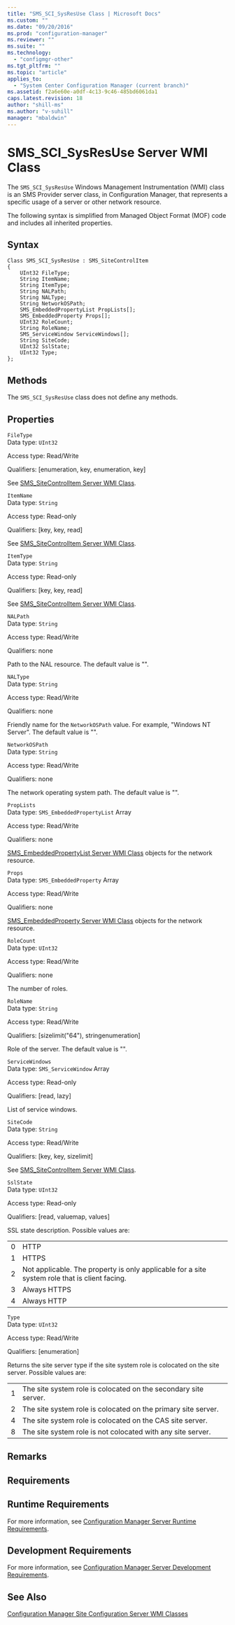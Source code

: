```yaml
---
title: "SMS_SCI_SysResUse Class | Microsoft Docs"
ms.custom: ""
ms.date: "09/20/2016"
ms.prod: "configuration-manager"
ms.reviewer: ""
ms.suite: ""
ms.technology:
  - "configmgr-other"
ms.tgt_pltfrm: ""
ms.topic: "article"
applies_to:
  - "System Center Configuration Manager (current branch)"
ms.assetid: f2a6e60e-a0df-4c13-9c46-485bd6061da1
caps.latest.revision: 18
author: "shill-ms"
ms.author: "v-suhill"
manager: "mbaldwin"
---
```

# SMS_SCI_SysResUse Server WMI Class
The `SMS_SCI_SysResUse` Windows Management Instrumentation (WMI) class is an SMS Provider server class, in Configuration Manager, that represents a specific usage of a server or other network resource.  

 The following syntax is simplified from Managed Object Format (MOF) code and includes all inherited properties.  

## Syntax  

```  
Class SMS_SCI_SysResUse : SMS_SiteControlItem  
{  
    UInt32 FileType;  
    String ItemName;  
    String ItemType;  
    String NALPath;  
    String NALType;  
    String NetworkOSPath;  
    SMS_EmbeddedPropertyList PropLists[];  
    SMS_EmbeddedProperty Props[];  
    UInt32 RoleCount;  
    String RoleName;  
    SMS_ServiceWindow ServiceWindows[];  
    String SiteCode;  
    UInt32 SslState;  
    UInt32 Type;  
};  
```  

## Methods  
 The `SMS_SCI_SysResUse` class does not define any methods.  

## Properties  
 `FileType`  
 Data type: `UInt32`  

 Access type: Read/Write  

 Qualifiers: [enumeration, key, enumeration, key]  

 See [SMS_SiteControlItem Server WMI Class](../../../../../develop/reference/core/servers/configure/sms_sitecontrolitem-server-wmi-class.md).  

 `ItemName`  
 Data type: `String`  

 Access type: Read-only  

 Qualifiers: [key, key, read]  

 See [SMS_SiteControlItem Server WMI Class](../../../../../develop/reference/core/servers/configure/sms_sitecontrolitem-server-wmi-class.md).  

 `ItemType`  
 Data type: `String`  

 Access type: Read-only  

 Qualifiers: [key, key, read]  

 See [SMS_SiteControlItem Server WMI Class](../../../../../develop/reference/core/servers/configure/sms_sitecontrolitem-server-wmi-class.md).  

 `NALPath`  
 Data type: `String`  

 Access type: Read/Write  

 Qualifiers: none  

 Path to the NAL resource. The default value is "".  

 `NALType`  
 Data type: `String`  

 Access type: Read/Write  

 Qualifiers: none  

 Friendly name for the `NetworkOSPath` value. For example, "Windows NT Server". The default value is "".  

 `NetworkOSPath`  
 Data type: `String`  

 Access type: Read/Write  

 Qualifiers: none  

 The network operating system path. The default value is "".  

 `PropLists`  
 Data type: `SMS_EmbeddedPropertyList` Array  

 Access type: Read/Write  

 Qualifiers: none  

 [SMS_EmbeddedPropertyList Server WMI Class](../../../../../develop/reference/core/servers/configure/sms_embeddedpropertylist-server-wmi-class.md) objects for the network resource.  

 `Props`  
 Data type: `SMS_EmbeddedProperty` Array  

 Access type: Read/Write  

 Qualifiers: none  

 [SMS_EmbeddedProperty Server WMI Class](../../../../../develop/reference/core/servers/configure/sms_embeddedproperty-server-wmi-class.md) objects for the network resource.  

 `RoleCount`  
 Data type: `UInt32`  

 Access type: Read/Write  

 Qualifiers: none  

 The number of roles.  

 `RoleName`  
 Data type: `String`  

 Access type: Read/Write  

 Qualifiers: [sizelimit("64"), stringenumeration]  

 Role of the server. The default value is "".  

 `ServiceWindows`  
 Data type: `SMS_ServiceWindow` Array  

 Access type: Read-only  

 Qualifiers: [read, lazy]  

 List of service windows.  

 `SiteCode`  
 Data type: `String`  

 Access type: Read/Write  

 Qualifiers: [key, key, sizelimit]  

 See [SMS_SiteControlItem Server WMI Class](../../../../../develop/reference/core/servers/configure/sms_sitecontrolitem-server-wmi-class.md).  

 `SslState`  
 Data type: `UInt32`  

 Access type: Read-only  

 Qualifiers: [read, valuemap, values]  

 SSL state description. Possible values are:  

|||  
|-|-|  
|0|HTTP|  
|1|HTTPS|  
|2|Not applicable. The property is only applicable for a site system role that is client facing.|  
|3|Always HTTPS|  
|4|Always HTTP|  

 `Type`  
 Data type: `UInt32`  

 Access type: Read/Write  

 Qualifiers: [enumeration]  

 Returns the site server type if the site system role is colocated on the site server.  Possible values are:  

|||  
|-|-|  
|1|The site system role is colocated on the secondary site server.|  
|2|The site system role is colocated on the primary site server.|  
|4|The site system role is colocated on the CAS site server.|  
|8|The site system role is not colocated with any site server.|  

## Remarks  

## Requirements  

## Runtime Requirements  
 For more information, see [Configuration Manager Server Runtime Requirements](../../../../../develop/core/reqs/server-runtime-requirements.md).  

## Development Requirements  
 For more information, see [Configuration Manager Server Development Requirements](../../../../../develop/core/reqs/server-development-requirements.md).  

## See Also  
 [Configuration Manager Site Configuration Server WMI Classes](../../../../../develop/reference/core/servers/configure/site-configuration-server-wmi-classes.md)
